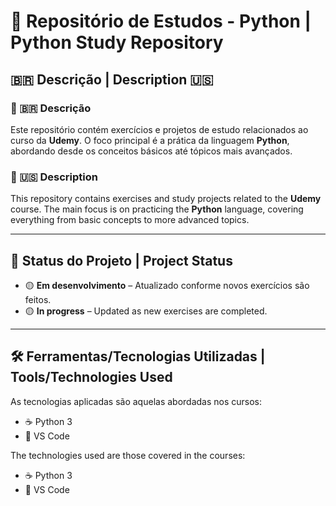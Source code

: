 # 🚀 Repositório de Estudos - Python | Python Study Repository

## 🇧🇷 Descrição | Description 🇺🇸

### 📌 🇧🇷 Descrição
Este repositório contém exercícios e projetos de estudo relacionados ao curso da **Udemy**. O foco principal é a prática da linguagem **Python**, abordando desde os conceitos básicos até tópicos mais avançados.

### 📌 🇺🇸 Description  
This repository contains exercises and study projects related to the **Udemy** course. The main focus is on practicing the **Python** language, covering everything from basic concepts to more advanced topics.


---

## 🚧 Status do Projeto | Project Status

- 🟡 **Em desenvolvimento** – Atualizado conforme novos exercícios são feitos.  
- 🟡 **In progress** – Updated as new exercises are completed.

---

## 🛠️ Ferramentas/Tecnologias Utilizadas | Tools/Technologies Used

As tecnologias aplicadas são aquelas abordadas nos cursos:

- ☕ Python 3 
- 🧠 VS Code 

The technologies used are those covered in the courses:

- ☕ Python 3 
- 🧠 VS Code

